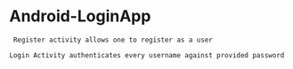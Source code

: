 # Android-LoginApp

````
 Register activity allows one to register as a user
````
```
Login Activity authenticates every username against provided password 
```

